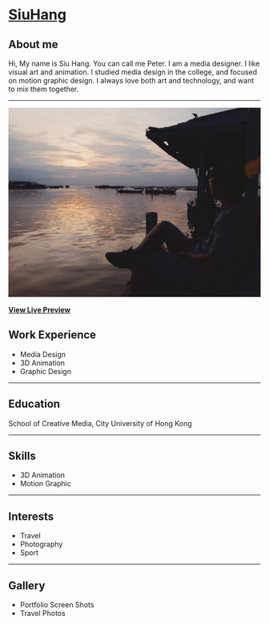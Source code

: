 # [SiuHang](https://wshwsh.me)

## About me
Hi, My name is Siu Hang. You can call me Peter. I am a media designer. I like visual art and animation. I studied media design in the college, and focused on motion graphic design. I always love both art and technology, and want to mix them together.

***
[![Resume Preview](img/profile_pic_2.jpg)](https://wshwsh.me)

**[View Live Preview](https://wshwsh.me)**

## Work Experience
* Media Design
* 3D Animation
* Graphic Design
***

## Education
School of Creative Media, City University of Hong Kong
***

## Skills
* 3D Animation
* Motion Graphic
***

## Interests
* Travel
* Photography
* Sport
***

## Gallery
* Portfolio Screen Shots
* Travel Photos
